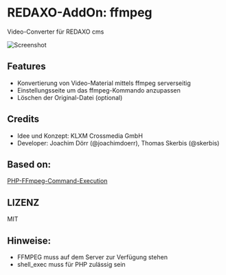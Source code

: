# REDAXO-AddOn: ffmpeg

Video-Converter für REDAXO cms 

![Screenshot](https://github.com/skerbis/ffmpeg/blob/assets/shot.png?raw=true)

## Features
- Konvertierung von Video-Material mittels ffmpeg serverseitig
- Einstellungsseite um das ffmpeg-Kommando anzupassen 
- Löschen der Original-Datei (optional) 

## Credits 
- Idee und Konzept: KLXM Crossmedia GmbH 
- Developer: Joachim Dörr (@joachimdoerr), Thomas Skerbis (@skerbis)

## Based on: 
[PHP-FFmpeg-Command-Execution](https://github.com/Pedroxam/PHP-FFmpeg-Command-Execution)


## LIZENZ 
MIT 

## Hinweise: 
- FFMPEG muss auf dem Server zur Verfügung stehen 
- shell_exec muss für PHP zulässig sein 

